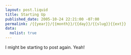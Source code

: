 ```yaml
---
layout: post.liquid
title: Starting Up
published_date: 2005-10-24 22:21:00 -07:00
permalink: /{{year}}/{{month}}/{{day}}/{{slug}}{{ext}}
data:
  nolist: true
---
```


I might be starting to post again. Yeah!
